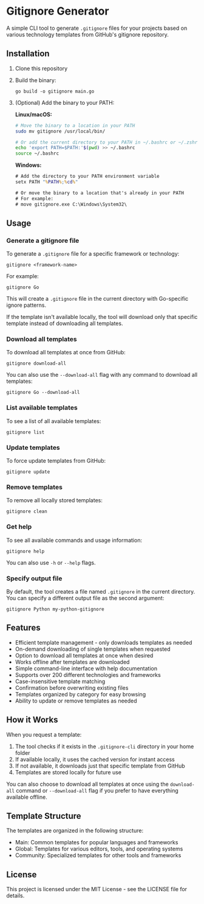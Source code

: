 # Gitignore Generator

A simple CLI tool to generate `.gitignore` files for your projects based on various technology templates from GitHub's gitignore repository.

## Installation

1. Clone this repository
2. Build the binary:
   ```
   go build -o gitignore main.go
   ```
3. (Optional) Add the binary to your PATH:

   **Linux/macOS:**
   ```bash
   # Move the binary to a location in your PATH
   sudo mv gitignore /usr/local/bin/
   
   # Or add the current directory to your PATH in ~/.bashrc or ~/.zshrc
   echo 'export PATH=$PATH:'$(pwd) >> ~/.bashrc
   source ~/.bashrc
   ```

   **Windows:**
   ```cmd
   # Add the directory to your PATH environment variable
   setx PATH "%PATH%;%cd%"
   
   # Or move the binary to a location that's already in your PATH
   # For example:
   # move gitignore.exe C:\Windows\System32\
   ```

## Usage

### Generate a gitignore file

To generate a `.gitignore` file for a specific framework or technology:

```
gitignore <framework-name>
```

For example:
```
gitignore Go
```

This will create a `.gitignore` file in the current directory with Go-specific ignore patterns.

If the template isn't available locally, the tool will download only that specific template instead of downloading all templates.

### Download all templates

To download all templates at once from GitHub:

```
gitignore download-all
```

You can also use the `--download-all` flag with any command to download all templates:

```
gitignore Go --download-all
```

### List available templates

To see a list of all available templates:

```
gitignore list
```

### Update templates

To force update templates from GitHub:

```
gitignore update
```

### Remove templates

To remove all locally stored templates:

```
gitignore clean
```

### Get help

To see all available commands and usage information:

```
gitignore help
```

You can also use `-h` or `--help` flags.

### Specify output file

By default, the tool creates a file named `.gitignore` in the current directory. You can specify a different output file as the second argument:

```
gitignore Python my-python-gitignore
```

## Features

- Efficient template management - only downloads templates as needed
- On-demand downloading of single templates when requested
- Option to download all templates at once when desired
- Works offline after templates are downloaded
- Simple command-line interface with help documentation
- Supports over 200 different technologies and frameworks
- Case-insensitive template matching
- Confirmation before overwriting existing files
- Templates organized by category for easy browsing
- Ability to update or remove templates as needed

## How it Works

When you request a template:
1. The tool checks if it exists in the `.gitignore-cli` directory in your home folder
2. If available locally, it uses the cached version for instant access
3. If not available, it downloads just that specific template from GitHub
4. Templates are stored locally for future use

You can also choose to download all templates at once using the `download-all` command or `--download-all` flag if you prefer to have everything available offline.

## Template Structure

The templates are organized in the following structure:
- Main: Common templates for popular languages and frameworks
- Global: Templates for various editors, tools, and operating systems
- Community: Specialized templates for other tools and frameworks

## License

This project is licensed under the MIT License - see the LICENSE file for details.